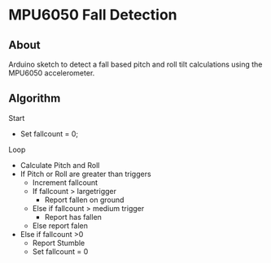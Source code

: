 # MPU6050 Fall Detection

## About
Arduino sketch to detect a fall based pitch and roll tilt calculations using the MPU6050 accelerometer.

## Algorithm

Start
- Set fallcount = 0;

Loop
- Calculate Pitch and Roll
- If Pitch or Roll are greater than triggers
  - Increment fallcount
  - If fallcount > largetrigger
    - Report fallen on ground
  - Else if fallcount > medium trigger
    - Report has fallen
  - Else report falen
- Else if fallcount >0
  - Report Stumble
  - Set fallcount = 0
